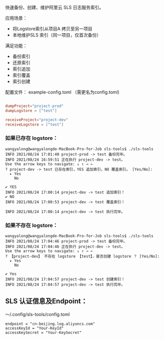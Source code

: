 快速备份、创建、维护阿里云 SLS 日志服务索引。

应用场景：
- 将Logstore索引从项目A 拷贝至另一项目
- 本地维护SLS 索引（同一项目，仅首次备份）


满足功能：
- 备份索引
- 还原索引
- 索引追加
- 索引覆盖
- 索引创建


配置文件：
example-config.toml （需更名为config.toml)

```toml

dumpProject="project-prod"
dumpLogstore = ["test"]

receiveProject="project-dev"
receiveLogstore = ["test"]

```

### 如果已存在 logstore：
```shell
wangyalong@wangyalongde-MacBook-Pro-for-Job sls-tools$ ./sls-tools
INFO 2021/08/24 17:01:40 project-prod -> test 备份完毕。
INFO 2021/08/24 16:59:51 正在执行 project-dev -> test。
Use the arrow keys to navigate: ↓ ↑ → ← 
? project-dev -> test 已存在索引，YES 追加索引，NO 覆盖索引。 [Yes/No]: 
  ▸ Yes
    No

✔ YES
INFO 2021/08/24 17:00:14 project-dev -> test 追加索引！
✔ NO
INFO 2021/08/24 17:00:53 project-dev -> test 覆盖索引！

INFO 2021/08/24 17:00:14 project-dev -> test 执行完毕。
```

### 如果不存在 logstore：
```
wangyalong@wangyalongde-MacBook-Pro-for-Job sls-tools$ ./sls-tools 
INFO 2021/08/24 17:04:46 project-prod -> test 备份完毕。
INFO 2021/08/24 17:04:46 正在执行 project-dev -> test。
Use the arrow keys to navigate: ↓ ↑ → ← 
? 【project-dev】 不存在 logstore 【test】，是否创建 logstore ？ [Yes/No]: 
  ▸ Yes
    No

✔ Yes
INFO 2021/08/24 17:04:57 project-dev -> test 创建索引！
INFO 2021/08/24 17:04:57 project-dev -> test 执行完毕。
```



## SLS 认证信息及Endpoint：
～/.config/sls-tools/config.toml

```
endpoint = "cn-beijing.log.aliyuncs.com"
accessKeyId = "Your-KeyId"
accessKeySecret = "Your-KeySecret"
```


